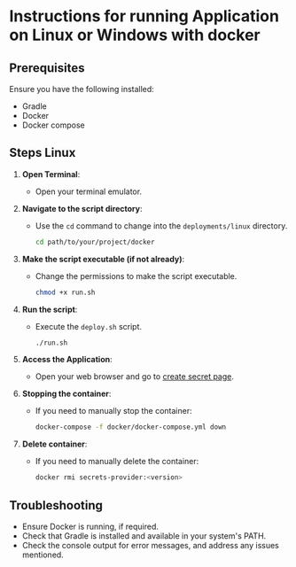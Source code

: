 # Instructions for running Application on Linux or Windows with docker


## Prerequisites

Ensure you have the following installed:
- Gradle
- Docker
- Docker compose

## Steps Linux

1. **Open Terminal**:
    - Open your terminal emulator.

2. **Navigate to the script directory**:
    - Use the `cd` command to change into the `deployments/linux` directory.
      ```sh
      cd path/to/your/project/docker
      ```

3. **Make the script executable (if not already)**:
    - Change the permissions to make the script executable.
      ```sh
      chmod +x run.sh
      ```

4. **Run the script**:
    - Execute the `deploy.sh` script.
      ```sh
      ./run.sh
      ```

5. **Access the Application**:
    - Open your web browser and go to [create secret page](http://localhost:8080/api/v1/createSecret).

6. **Stopping the container**:
    - If you need to manually stop the container:
      ```sh
      docker-compose -f docker/docker-compose.yml down
      ```
      
7. **Delete container**:
    - If you need to manually delete the container:
      ```sh
      docker rmi secrets-provider:<version>
      ```

## Troubleshooting

- Ensure Docker is running, if required.
- Check that Gradle is installed and available in your system's PATH.
- Check the console output for error messages, and address any issues mentioned.